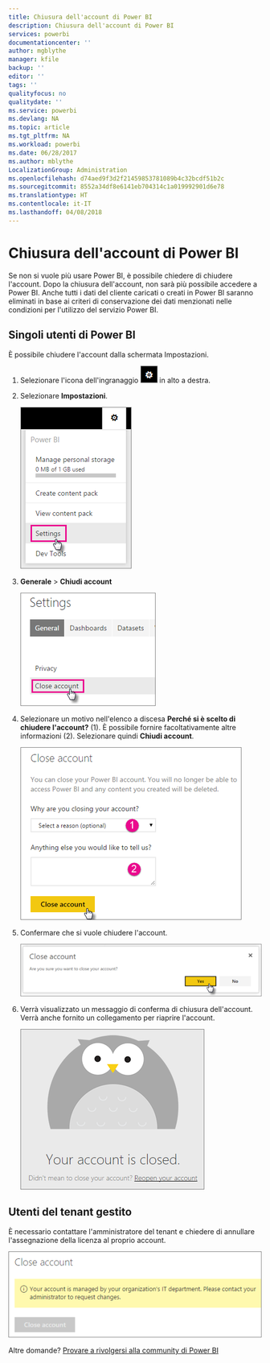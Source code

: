 ```yaml
---
title: Chiusura dell'account di Power BI
description: Chiusura dell'account di Power BI
services: powerbi
documentationcenter: ''
author: mgblythe
manager: kfile
backup: ''
editor: ''
tags: ''
qualityfocus: no
qualitydate: ''
ms.service: powerbi
ms.devlang: NA
ms.topic: article
ms.tgt_pltfrm: NA
ms.workload: powerbi
ms.date: 06/28/2017
ms.author: mblythe
LocalizationGroup: Administration
ms.openlocfilehash: d74aed9f3d2f21459853781089b4c32bcdf51b2c
ms.sourcegitcommit: 8552a34df8e6141eb704314c1a019992901d6e78
ms.translationtype: HT
ms.contentlocale: it-IT
ms.lasthandoff: 04/08/2018
---
```

# <a name="closing-your-power-bi-account"></a>Chiusura dell'account di Power BI
Se non si vuole più usare Power BI, è possibile chiedere di chiudere l'account.  Dopo la chiusura dell'account, non sarà più possibile accedere a Power BI.  Anche tutti i dati del cliente caricati o creati in Power BI saranno eliminati in base ai criteri di conservazione dei dati menzionati nelle condizioni per l'utilizzo del servizio Power BI.

## <a name="individual-power-bi-users"></a>Singoli utenti di Power BI
È possibile chiudere l'account dalla schermata Impostazioni.

1. Selezionare l'icona dell'ingranaggio ![](media/service-admin-closing-your-account/gear.png) in alto a destra.
2. Selezionare **Impostazioni**.
   
    ![](media/service-admin-closing-your-account/closeaccount-settings.png)
3. **Generale** > **Chiudi account**
   
    ![](media/service-admin-closing-your-account/closeaccount-settings2.png)
4. Selezionare un motivo nell'elenco a discesa **Perché si è scelto di chiudere l'account?** (1).  È possibile fornire facoltativamente altre informazioni (2). Selezionare quindi **Chiudi account**.
   
    ![](media/service-admin-closing-your-account/closeaccount-settings3.png)
5. Confermare che si vuole chiudere l'account.
   
    ![](media/service-admin-closing-your-account/closeaccount-settings4.png)
6. Verrà visualizzato un messaggio di conferma di chiusura dell'account. Verrà anche fornito un collegamento per riaprire l'account.
   
    ![](media/service-admin-closing-your-account/closeaccount-settings5.png)

## <a name="managed-tenant-users"></a>Utenti del tenant gestito
È necessario contattare l'amministratore del tenant e chiedere di annullare l'assegnazione della licenza al proprio account.

![](media/service-admin-closing-your-account/closeaccountmanaged.png)

Altre domande? [Provare a rivolgersi alla community di Power BI](http://community.powerbi.com/)

